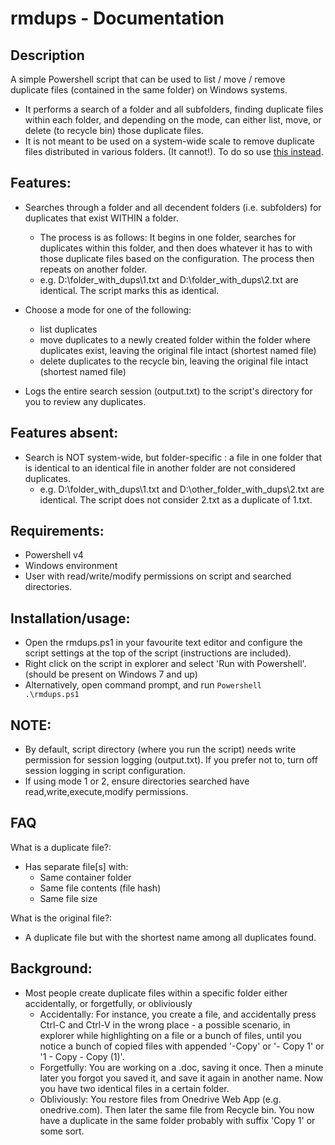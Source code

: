 # rmdups - Documentation
## Description
A simple Powershell script that can be used to list / move / remove duplicate files (contained in the same folder) on Windows systems. 
- It performs a search of a folder and all subfolders, finding duplicate files within each folder, and depending on the mode, can either list, move, or delete (to recycle bin) those duplicate files.
- It is not meant to be used on a system-wide scale to remove duplicate files distributed in various folders. (It cannot!). To do so use <a href="https://github.com/theohbrothers/rmdups-systemwide">this instead</a>.

## Features:
- Searches through a folder and all decendent folders (i.e. subfolders) for duplicates that exist WITHIN a folder. 
	- The process is as follows: It begins in one folder, searches for duplicates within this folder, and then does whatever it has to with those duplicate files based on the configuration. The process then repeats on another folder.
	- e.g. D:\folder_with_dups\1.txt and D:\folder_with_dups\2.txt are identical. The script marks this as identical.

- Choose a mode for one of the following:
	- list duplicates 
	- move duplicates to a newly created folder within the folder where duplicates exist, leaving the original file intact (shortest named file)
	- delete duplicates to the recycle bin, leaving the original file intact (shortest named file)
- Logs the entire search session (output.txt) to the script's directory for you to review any duplicates. 

## Features absent:
- Search is NOT system-wide, but folder-specific : a file in one folder that is identical to an identical file in another folder are not considered duplicates.
	- e.g. D:\folder_with_dups\1.txt and D:\other_folder_with_dups\2.txt are identical. The script does not consider 2.txt as a duplicate of 1.txt.

## Requirements:
- Powershell v4
- Windows environment
- User with read/write/modify permissions on script and searched directories.

## Installation/usage:
- Open the rmdups.ps1 in your favourite text editor and configure the script settings at the top of the script (instructions are included).
- Right click on the script in explorer and select 'Run with Powershell'. (should be present on Windows 7 and up)
- Alternatively, open command prompt, and run <code>Powershell .\rmdups.ps1</code>

## NOTE:
- By default, script directory (where you run the script) needs write permission for session logging (output.txt). If you prefer not to, turn off session logging in script configuration.
- If using mode 1 or 2, ensure directories searched have read,write,execute,modify permissions.

## FAQ
What is a duplicate file?:
- Has separate file[s] with:
	- Same container folder
	- Same file contents (file hash)
	- Same file size
	
What is the original file?:
- A duplicate file but with the shortest name among all duplicates found.

## Background:
- Most people create duplicate files within a specific folder either accidentally, or forgetfully, or obliviously
	- Accidentally: For instance, you create a file, and accidentally press Ctrl-C and Ctrl-V in the wrong place - a possible scenario, in explorer while highlighting on a file or a bunch of files, until you notice a bunch of copied files with appended '-Copy' or '- Copy 1' or '1 - Copy - Copy (1)'.
	- Forgetfully: You are working on a .doc, saving it once. Then a minute later you forgot you saved it, and save it again in another name. Now you have two identical files in a certain folder.
	- Obliviously: You restore files from Onedrive Web App (e.g. onedrive.com). Then later the same file from Recycle bin. You now have a duplicate in the same folder probably with suffix 'Copy 1' or some sort.


